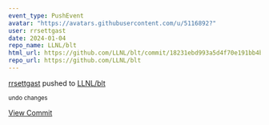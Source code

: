 ```yaml
---
event_type: PushEvent
avatar: "https://avatars.githubusercontent.com/u/5116892?"
user: rrsettgast
date: 2024-01-04
repo_name: LLNL/blt
html_url: https://github.com/LLNL/blt/commit/18231ebd993a5d4f70e191bb4b131bb34a3662a9
repo_url: https://github.com/LLNL/blt
---
```


<a href='https://github.com/rrsettgast' target='_blank'>rrsettgast</a> pushed to <a href='https://github.com/LLNL/blt' target='_blank'>LLNL/blt</a>

<small>undo changes</small>

<a href='https://github.com/LLNL/blt/commit/18231ebd993a5d4f70e191bb4b131bb34a3662a9' target='_blank'>View Commit</a>